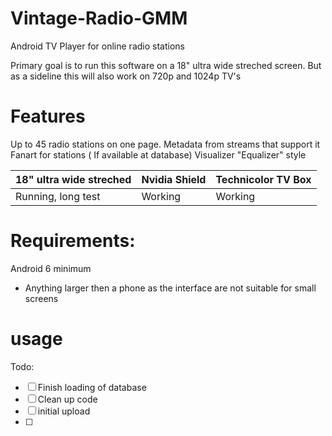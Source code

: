 # Vintage-Radio-GMM
Android TV Player for online radio stations

Primary goal is to run this software on a 18" ultra wide streched screen.
But as a sideline this will also work on 720p and 1024p TV's

# Features
Up to 45 radio stations on one page.
Metadata from streams that support it
Fanart for stations ( If available at database)
Visualizer "Equalizer" style


|18" ultra wide streched        	|Nvidia Shield                            |Technicolor TV Box           |
|---------------------------------|:----------------------------------------|:----------------------------|
|Running, long test	              |Working                                  | Working                     |

#  Requirements:
   Android 6 minimum
   * Anything larger then a phone as the interface are not suitable for small screens

# usage


Todo\:
- [ ] Finish loading of database
- [ ] Clean up code
- [ ] initial upload
- [ ] 
